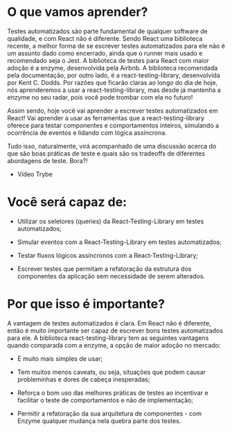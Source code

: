 # O que vamos aprender?
Testes automatizados são parte fundamental de qualquer software de qualidade, e com React não é diferente. Sendo React uma biblioteca recente, a melhor forma de se escrever testes automatizados para ele não é um assunto dado como encerrado, ainda que o runner mais usado e recomendado seja o Jest. A biblioteca de testes para React com maior adoção é a enzyme, desenvolvida pela Airbnb. A biblioteca recomendada pela documentação, por outro lado, é a react-testing-library, desenvolvida por Kent C. Dodds. Por razões que ficarão claras ao longo do dia de hoje, nós aprenderemos a usar a react-testing-library, mas desde já mantenha a enzyme no seu radar, pois você pode trombar com ela no futuro!

Assim sendo, hoje você vai aprender a escrever testes automatizados em React! Vai aprender a usar as ferramentas que a react-testing-library oferece para testar componentes e comportamentos inteiros, simulando a ocorrência de eventos e lidando com lógica assíncrona.

Tudo isso, naturalmente, virá acompanhado de uma discussão acerca do que são boas práticas de teste e quais são os tradeoffs de diferentes abordagens de teste.
Bora?!

- Vídeo Trybe

# Você será capaz de:
- Utilizar os seletores (queries) da React-Testing-Library em testes automatizados;

- Simular eventos com a React-Testing-Library em testes automatizados;

- Testar fluxos lógicos assíncronos com a React-Testing-Library;

- Escrever testes que permitam a refatoração da estrutura dos componentes da aplicação sem necessidade de serem alterados.

# Por que isso é importante?
A vantagem de testes automatizados é clara. Em React não é diferente, então é muito importante ser capaz de escrever bons testes automatizados para ele. A biblioteca react-testing-library tem as seguintes vantagens quando comparada com a enzyme, a opção de maior adoção no mercado:
- É muito mais simples de usar;

- Tem muitos menos caveats, ou seja, situações que podem causar probleminhas e dores de cabeça inesperadas;

- Reforça o bom uso das melhores práticas de testes ao incentivar e facilitar o teste de comportamentos e não de implementação;

- Permitir a refatoração da sua arquitetura de componentes - com Enzyme qualquer mudança nela quebra parte dos testes.
